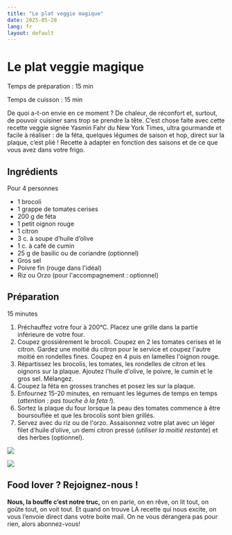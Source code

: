 ```yaml
---
title: "Le plat veggie magique"
date: 2025-05-28
lang: fr
layout: default
---
```

# Le plat veggie magique

Temps de préparation : 15 min

Temps de cuisson : 15 min

De quoi a-t-on envie en ce moment ? De chaleur, de réconfort et, surtout, de pouvoir cuisiner sans trop se prendre la tête. C’est chose faite avec cette recette veggie signée Yasmin Fahr du New York Times, ultra gourmande et facile à réaliser : de la féta, quelques légumes de saison et hop, direct sur la plaque, c’est plié ! Recette à adapter en fonction des saisons et de ce que vous avez dans votre frigo.

## Ingrédients

Pour 4 personnes

-   1 brocoli
-   1 grappe de tomates cerises
-   200 g de féta
-   1 petit oignon rouge
-   1 citron
-   3 c. à soupe d’huile d’olive
-   1 c. à café de cumin
-   25 g de basilic ou de coriandre (optionnel)
-   Gros sel
-   Poivre fin (rouge dans l'idéal)
-   Riz ou Orzo (pour l'accompagnement : optionnel)

## Préparation

15 minutes

1.  Préchauffez votre four à 200°C. Placez une grille dans la partie inférieure de votre four.
2.  Coupez grossièrement le brocoli. Coupez en 2 les tomates cerises et le citron. Gardez une moitié du citron pour le service et coupez l'autre moitié en rondelles fines. Coupez en 4 puis en lamelles l'oignon rouge.
3.  Répartissez les brocolis, les tomates, les rondelles de citron et les oignons sur la plaque. Ajoutez l'huile d'olive, le poivre, le cumin et le gros sel. Mélangez.
4.  Coupez la féta en grosses tranches et posez les sur la plaque.
5.  Enfournez 15-20 minutes, en remuant les légumes de temps en temps (_attention : pas touche à la feta !_).
6.  Sortez la plaque du four lorsque la peau des tomates commence à être boursouflée et que les brocolis sont bien grillés.
7.  Servez avec du riz ou de l'orzo. Assaisonnez votre plat avec un léger filet d’huile d’olive, un demi citron pressé (_utiliser la moitié restante_) et des herbes (optionnel).

![](https://recettes.belly-media.com/wp-content/uploads/2022/10/Tout-a-la-plaque-1280x1280.jpg)

![](https://recettes.belly-media.com/wp-content/uploads/2022/09/belly-nl-cta.jpg)

## Food lover ? Rejoignez-nous !

**Nous, la bouffe c’est notre truc,** on en parle, on en rêve, on lit tout, on goûte tout, on voit tout. Et quand on trouve LA recette qui nous excite, on vous l’envoie direct dans votre boite mail. On ne vous dérangera pas pour rien, alors abonnez-vous!